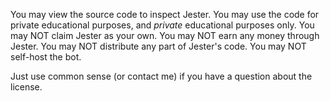 You may view the source code to inspect Jester.
You may use the code for private educational purposes, and *private* educational purposes only.
You may NOT claim Jester as your own.
You may NOT earn any money through Jester.
You may NOT distribute any part of Jester's code.
You may NOT self-host the bot.

Just use common sense (or contact me) if you have a question about the license.
